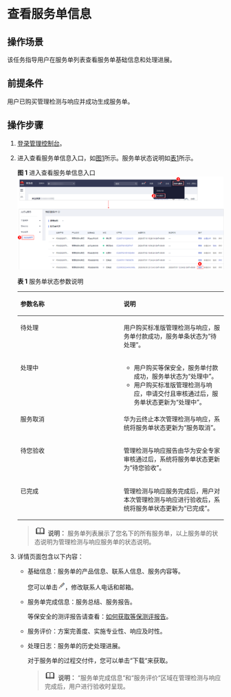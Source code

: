 # 查看服务单信息<a name="mdr_01_0020"></a>

## 操作场景<a name="section6530676516634"></a>

该任务指导用户在服务单列表查看服务单基础信息和处理进展。

## 前提条件<a name="section6205788316731"></a>

用户已购买管理检测与响应并成功生成服务单。

## 操作步骤<a name="section4980422016839"></a>

1.  [登录管理控制台](https://console.huaweicloud.com/?locale=zh-cn)。
2.  进入查看服务单信息入口，如[图1](#zh-cn_topic_0120428366_fig17532142516127)所示。服务单状态说明如[表1](#table16811172155017)所示。

    **图 1**  进入查看服务单信息入口<a name="zh-cn_topic_0120428366_fig17532142516127"></a>  
    ![](figures/进入查看服务单信息入口.png "进入查看服务单信息入口")

    **表 1**  服务单状态参数说明

    <a name="table16811172155017"></a>
    <table><thead align="left"><tr id="row1081210213509"><th class="cellrowborder" valign="top" width="50%" id="mcps1.2.3.1.1"><p id="p4812223503"><a name="p4812223503"></a><a name="p4812223503"></a>参数名称</p>
    </th>
    <th class="cellrowborder" valign="top" width="50%" id="mcps1.2.3.1.2"><p id="p58121214508"><a name="p58121214508"></a><a name="p58121214508"></a>说明</p>
    </th>
    </tr>
    </thead>
    <tbody><tr id="row1581215285019"><td class="cellrowborder" valign="top" width="50%" headers="mcps1.2.3.1.1 "><p id="p481220217501"><a name="p481220217501"></a><a name="p481220217501"></a>待处理</p>
    </td>
    <td class="cellrowborder" valign="top" width="50%" headers="mcps1.2.3.1.2 "><p id="p81141637195414"><a name="p81141637195414"></a><a name="p81141637195414"></a>用户购买标准版管理检测与响应，服务单付款成功，服务单条状态为<span class="parmvalue" id="parmvalue5114143714543"><a name="parmvalue5114143714543"></a><a name="parmvalue5114143714543"></a>“待处理”</span>。</p>
    </td>
    </tr>
    <tr id="row1281272165011"><td class="cellrowborder" valign="top" width="50%" headers="mcps1.2.3.1.1 "><p id="p168124295018"><a name="p168124295018"></a><a name="p168124295018"></a>处理中</p>
    </td>
    <td class="cellrowborder" valign="top" width="50%" headers="mcps1.2.3.1.2 "><a name="ul592514685410"></a><a name="ul592514685410"></a><ul id="ul592514685410"><li>用户购买等保安全，服务单付款成功，服务单状态为<span class="parmvalue" id="parmvalue1792544685416"><a name="parmvalue1792544685416"></a><a name="parmvalue1792544685416"></a>“处理中”</span>。</li><li>用户购买标准版管理检测与响应，申请交付且审核通过后，服务单状态更新为<span class="parmvalue" id="parmvalue199253461546"><a name="parmvalue199253461546"></a><a name="parmvalue199253461546"></a>“处理中”</span>。</li></ul>
    </td>
    </tr>
    <tr id="row581222165016"><td class="cellrowborder" valign="top" width="50%" headers="mcps1.2.3.1.1 "><p id="p19812529505"><a name="p19812529505"></a><a name="p19812529505"></a>服务取消</p>
    </td>
    <td class="cellrowborder" valign="top" width="50%" headers="mcps1.2.3.1.2 "><p id="p9812224508"><a name="p9812224508"></a><a name="p9812224508"></a>华为云终止本次管理检测与响应，系统将服务单状态更新为<span class="parmvalue" id="parmvalue1935310110558"><a name="parmvalue1935310110558"></a><a name="parmvalue1935310110558"></a>“服务取消”</span>。</p>
    </td>
    </tr>
    <tr id="row158121626507"><td class="cellrowborder" valign="top" width="50%" headers="mcps1.2.3.1.1 "><p id="p881214210500"><a name="p881214210500"></a><a name="p881214210500"></a>待您验收</p>
    </td>
    <td class="cellrowborder" valign="top" width="50%" headers="mcps1.2.3.1.2 "><p id="p101141237115413"><a name="p101141237115413"></a><a name="p101141237115413"></a>管理检测与响应报告由华为安全专家审核通过后，系统将服务单状态更新为<span class="parmvalue" id="parmvalue18114237195416"><a name="parmvalue18114237195416"></a><a name="parmvalue18114237195416"></a>“待您验收”</span>。</p>
    </td>
    </tr>
    <tr id="row1081216213507"><td class="cellrowborder" valign="top" width="50%" headers="mcps1.2.3.1.1 "><p id="p98125211507"><a name="p98125211507"></a><a name="p98125211507"></a>已完成</p>
    </td>
    <td class="cellrowborder" valign="top" width="50%" headers="mcps1.2.3.1.2 "><p id="p1111415372543"><a name="p1111415372543"></a><a name="p1111415372543"></a>管理检测与响应服务完成后，用户对本次管理检测与响应进行验收后，系统将服务单状态更新为<span class="parmvalue" id="parmvalue1311420371545"><a name="parmvalue1311420371545"></a><a name="parmvalue1311420371545"></a>“已完成”</span>。</p>
    </td>
    </tr>
    </tbody>
    </table>

    >![](public_sys-resources/icon-note.gif) **说明：** 
    >服务单列表展示了您名下的所有服务单，以上服务单的状态说明为管理检测与响应服务单的状态说明。

3.  详情页面包含以下内容：
    -   基础信息：服务单的产品信息、联系人信息、服务内容等。

        您可以单击![](figures/icon-编辑图标.png)，修改联系人电话和邮箱。

    -   服务单完成信息：服务总结、服务报告。

        等保安全的测评报告请查看：[如何获取等保测评报告](https://support.huaweicloud.com/ses_faq/ses_01_0069.html)。

    -   服务评价：方案完善度、实施专业性、响应及时性。
    -   处理日志：服务单的历史处理进展。

        对于服务单的过程交付件，您可以单击“下载“来获取。

        >![](public_sys-resources/icon-note.gif) **说明：** 
        >“服务单完成信息“和“服务评价“区域在管理检测与响应完成后，用户进行验收时呈现。



